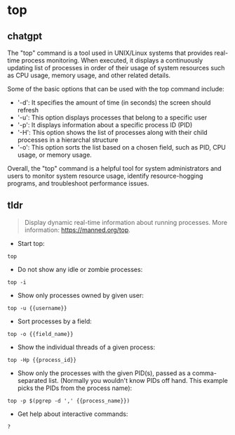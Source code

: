 # top 
## chatgpt 
The "top" command is a tool used in UNIX/Linux systems that provides real-time process monitoring. When executed, it displays a continuously updating list of processes in order of their usage of system resources such as CPU usage, memory usage, and other related details.

Some of the basic options that can be used with the top command include:

- '-d': It specifies the amount of time (in seconds) the screen should refresh
- '-u': This option displays processes that belong to a specific user
- '-p': It displays information about a specific process ID (PID)
- '-H': This option shows the list of processes along with their child processes in a hierarchal structure
- '-o': This option sorts the list based on a chosen field, such as PID, CPU usage, or memory usage.

Overall, the "top" command is a helpful tool for system administrators and users to monitor system resource usage, identify resource-hogging programs, and troubleshoot performance issues. 

## tldr 
 
> Display dynamic real-time information about running processes.
> More information: <https://manned.org/top>.

- Start top:

`top`

- Do not show any idle or zombie processes:

`top -i`

- Show only processes owned by given user:

`top -u {{username}}`

- Sort processes by a field:

`top -o {{field_name}}`

- Show the individual threads of a given process:

`top -Hp {{process_id}}`

- Show only the processes with the given PID(s), passed as a comma-separated list. (Normally you wouldn't know PIDs off hand. This example picks the PIDs from the process name):

`top -p $(pgrep -d ',' {{process_name}})`

- Get help about interactive commands:

`?`
